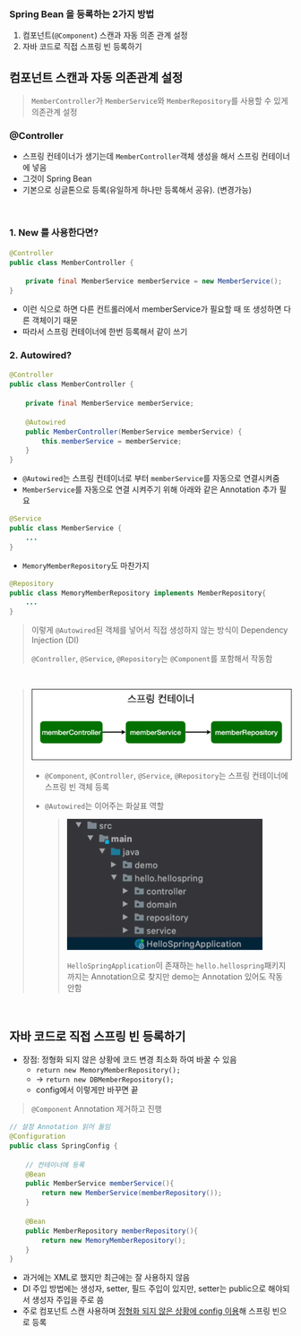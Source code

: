 ### Spring Bean 을 등록하는 2가지 방법

1.  컴포넌트(`@Component`) 스캔과 자동 의존 관계 설정
2.  자바 코드로 직접 스프링 빈 등록하기

## 컴포넌트 스캔과 자동 의존관계 설정 

>    `MemberController`가 `MemberService`와 `MemberRepository`를 사용할 수 있게 의존관계 설정

### @Controller

-   스프링 컨테이너가 생기는데 `MemberController`객체 생성을 해서 스프링 컨테이너에 넣음
-   그것이 Spring Bean
-   기본으로 싱글톤으로 등록(유일하게 하나만 등록해서 공유). (변경가능)

<br>

### 1. New 를 사용한다면?

```java
@Controller
public class MemberController {

    private final MemberService memberService = new MemberService();
}
```

-   이런 식으로 하면 다른 컨트롤러에서 memberService가 필요할 때 또 생성하면 다른 객체이기 때문
-   따라서 스프링 컨테이너에 한번 등록해서 같이 쓰기



### 2. Autowired?

```java
@Controller
public class MemberController {

    private final MemberService memberService;

    @Autowired
    public MemberController(MemberService memberService) {
        this.memberService = memberService;
    }
}
```

-   `@Autowired`는 스프링 컨테이너로 부터 `memberService`를 자동으로 연결시켜줌
-   `MemberService`를 자동으로 연결 시켜주기 위해 아래와 같은 Annotation 추가 필요

```java
@Service
public class MemberService {
    ...
}
```

-   `MemoryMemberRepository`도 마찬가지

```java
@Repository
public class MemoryMemberRepository implements MemberRepository{
	...
}
```

>   이렇게 `@Autowired`된 객체를 넣어서 직접 생성하지 않는 방식이 Dependency Injection (DI)
>
>   `@Controller`, `@Service`, `@Repository`는 `@Component`를 포함해서 작동함

<br>

>   ![image-20210405123435010](_img/image-20210405123435010.png)
>
>   -   `@Component`, `@Controller`, `@Service`, `@Repository`는 스프링 컨테이너에 스프링 빈 객체 등록
>
>   -   `@Autowired`는 이어주는 화살표 역할
>
>       >   ![image-20210405123757058](_img/image-20210405123757058.png)
>       >
>       >   `HelloSpringApplication`이 존재하는 `hello.hellospring`패키지까지는 Annotation으로 찾지만 demo는 Annotation 있어도 작동 안함

<br>

## 자바 코드로 직접 스프링 빈 등록하기

-   장점: 정형화 되지 않은 상황에 코드 변경 최소화 하여 바꿀 수 있음
    -   `return new MemoryMemberRepository();`
    -   -> `return new DBMemberRepository();`
    -   config에서 이렇게만 바꾸면 끝

>   `@Component` Annotation 제거하고 진행

```java
// 설정 Annotation 읽어 들임
@Configuration
public class SpringConfig {

    // 컨테이너에 등록
    @Bean
    public MemberService memberService(){
        return new MemberService(memberRepository());
    }

    @Bean
    public MemberRepository memberRepository(){
        return new MemoryMemberRepository();
    }
}

```

-   과거에는 XML로 했지만 최근에는 잘 사용하지 않음
-   DI 주입 방법에는 생성자, setter, 필드 주입이 있지만, setter는 public으로 해야되서 생성자 주입을 주로 씀
-   주로 컴포넌트 스캔 사용하며 <u>정형화 되지 않은 상황에 config 이용</u>해 스프링 빈으로 등록

